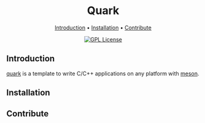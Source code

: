 <div align="center">

# Quark

[Introduction](#introduction) • [Installation](#installation) • [Contribute](#contribute)

[![GPL License](https://img.shields.io/badge/LICENSE-GPL--v3-blue?logo=GNU&style=for-the-badge)](https://www.gnu.org/licenses/gpl-3.0.en.html)

</div>



## Introduction
[quark] is a template to write C/C++ applications on any platform with [meson].



## Installation




## Contribute




[quark]: https://github.com/lebidouilleur/quark
[meson]: https://mesonbuild.com/
